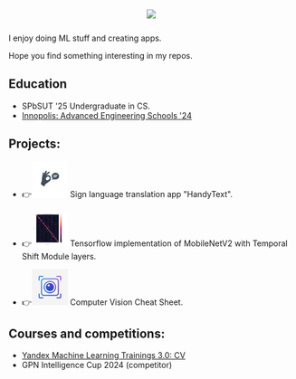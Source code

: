 <h1 align="center"><img src="https://media4.giphy.com/media/v1.Y2lkPTc5MGI3NjExdTJ1bXhrb2hwMjA5N2QzdnJ0YTIyaW8xaXFuY2ZnZmgxbWl4YWxiMCZlcD12MV9pbnRlcm5hbF9naWZfYnlfaWQmY3Q9cw/2DMN31jEeBLVJQGXz6/giphy.gif" width="100"/></h1>

I enjoy doing ML stuff and creating apps.

Hope you find something interesting in my repos.

## Education
- SPbSUT '25 Undergraduate in CS.
- [Innopolis: Advanced Engineering Schools '24](./Innopolis_certificate.pdf)

## Projects:
- 👉<kbd><a href="https://www.rustore.ru/catalog/app/com.dima_zhogin.HandyText"><img alt="HandyText" src="./Handy_text_icon.png" width="64" /></a></kbd>
 Sign language translation app "HandyText".<br>
  
- 👉<kbd><a href="https://github.com/UnkindGoose/MobileNetV2-TSM"><img alt="MobileNetV2-TSM" src="https://github.com/UnkindGoose/MobileNetV2-TSM/blob/main/confusion_matrix.png" width="64"/></a></kbd>
 Tensorflow implementation of MobileNetV2 with Temporal Shift Module layers.<br>

- 👉<kbd><a href="https://github.com/UnkindGoose/Computer-Vision-Cheat-Sheet"><img alt="CV Cheat Sheet" src="https://github.com/UnkindGoose/Computer-Vision-Cheat-Sheet/blob/main/repo_icon.png" width="64"/></a></kbd>
 Computer Vision Cheat Sheet.<br>
  
## Courses and competitions:
- [Yandex Machine Learning Trainings 3.0: CV](./Yandex_certificate.pdf)
- GPN Intelligence Cup 2024 (competitor)
